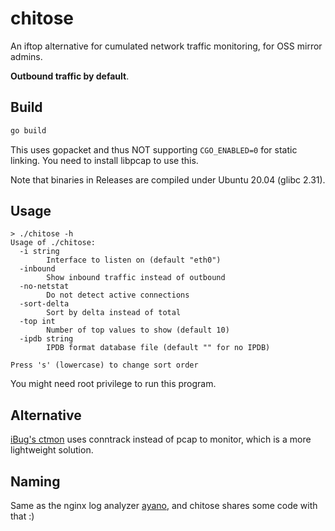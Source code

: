 # chitose

An iftop alternative for cumulated network traffic monitoring, for OSS mirror admins.

**Outbound traffic by default**.

## Build

```bash
go build
```

This uses gopacket and thus NOT supporting `CGO_ENABLED=0` for static linking.
You need to install libpcap to use this.

Note that binaries in Releases are compiled under Ubuntu 20.04 (glibc 2.31).

## Usage

```console
> ./chitose -h
Usage of ./chitose:
  -i string
        Interface to listen on (default "eth0")
  -inbound
        Show inbound traffic instead of outbound
  -no-netstat
        Do not detect active connections
  -sort-delta
        Sort by delta instead of total
  -top int
        Number of top values to show (default 10)
  -ipdb string
        IPDB format database file (default "" for no IPDB)

Press 's' (lowercase) to change sort order
```

You might need root privilege to run this program.

## Alternative

[iBug's ctmon](https://github.com/iBug/goGadgets/tree/master/ctmon) uses conntrack instead of pcap to monitor, which is a more lightweight solution.

## Naming

Same as the nginx log analyzer [ayano](https://github.com/taoky/ayano),
and chitose shares some code with that :)

